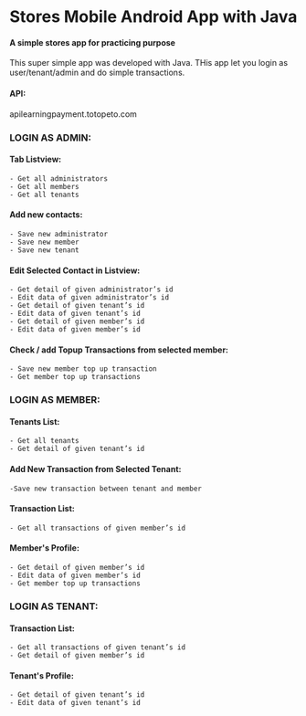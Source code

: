 # Stores Mobile Android App with Java
#### A simple stores app for practicing purpose
This super simple app was developed with Java.
THis app let you login as user/tenant/admin and do simple transactions.

#### API:
apilearningpayment.totopeto.com

### LOGIN AS ADMIN:

#### Tab Listview:

    - Get all administrators
    - Get all members
    - Get all tenants
  
#### Add new contacts:

    - Save new administrator
    - Save new member
    - Save new tenant

#### Edit Selected Contact in Listview:

    - Get detail of given administrator’s id
    - Edit data of given administrator’s id
    - Get detail of given tenant’s id
    - Edit data of given tenant’s id
    - Get detail of given member’s id
    - Edit data of given member’s id
#### Check / add Topup Transactions from selected member:
    - Save new member top up transaction
    - Get member top up transactions

### LOGIN AS MEMBER:

#### Tenants List:

    - Get all tenants
    - Get detail of given tenant’s id
    
#### Add New Transaction from Selected Tenant:

    -Save new transaction between tenant and member
    
#### Transaction List:

    - Get all transactions of given member’s id
    
#### Member's Profile:

    - Get detail of given member’s id
    - Edit data of given member’s id
    - Get member top up transactions

### LOGIN AS TENANT:

#### Transaction List:

    - Get all transactions of given tenant’s id
    - Get detail of given member’s id

#### Tenant's Profile:

    - Get detail of given tenant’s id
    - Edit data of given tenant’s id
